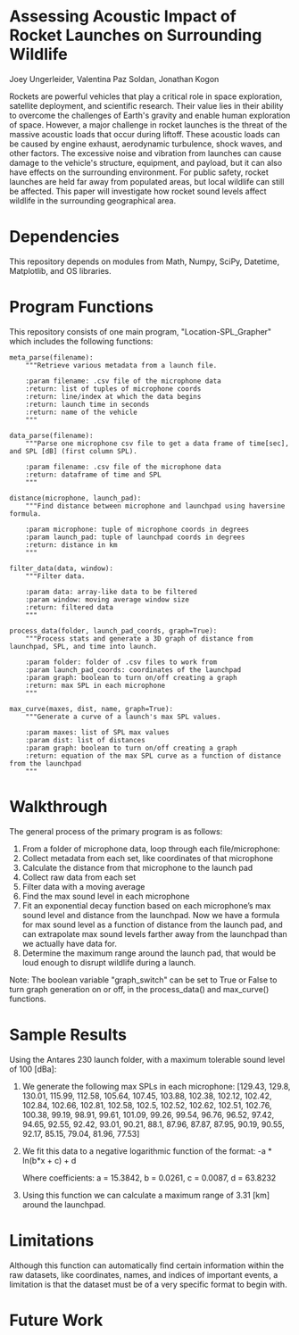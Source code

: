 # Assessing Acoustic Impact of Rocket Launches on Surrounding Wildlife

Joey Ungerleider, Valentina Paz Soldan, Jonathan Kogon

Rockets are powerful vehicles that play a critical role in space exploration, satellite deployment, and scientific research. Their value lies in their ability to overcome the challenges of Earth's gravity and enable human exploration of space. However, a major challenge in rocket launches is the threat of the massive acoustic loads that occur during liftoff. These acoustic loads can be caused by engine exhaust, aerodynamic turbulence, shock waves, and other factors. The excessive noise and vibration from launches can cause damage to the vehicle's structure, equipment, and payload, but it can also have effects on the surrounding environment. For public safety, rocket launches are held far away from populated areas, but local wildlife can still be affected. This paper will investigate how rocket sound levels affect wildlife in the surrounding geographical area.

# Dependencies

This repository depends on modules from Math, Numpy, SciPy, Datetime, Matplotlib, and OS libraries. 

# Program Functions

This repository consists of one main program, "Location-SPL_Grapher" which includes the following functions:

    meta_parse(filename):
        """Retrieve various metadata from a launch file.
    
        :param filename: .csv file of the microphone data
        :return: list of tuples of microphone coords
        :return: line/index at which the data begins
        :return: launch time in seconds
        :return: name of the vehicle
        """

    data_parse(filename):
        """Parse one microphone csv file to get a data frame of time[sec], and SPL [dB] (first column SPL).
    
        :param filename: .csv file of the microphone data
        :return: dataframe of time and SPL
        """

    distance(microphone, launch_pad):
        """Find distance between microphone and launchpad using haversine formula.
    
        :param microphone: tuple of microphone coords in degrees
        :param launch_pad: tuple of launchpad coords in degrees
        :return: distance in km
        """

    filter_data(data, window):
        """Filter data.
    
        :param data: array-like data to be filtered
        :param window: moving average window size
        :return: filtered data
        """

    process_data(folder, launch_pad_coords, graph=True):
        """Process stats and generate a 3D graph of distance from launchpad, SPL, and time into launch.
    
        :param folder: folder of .csv files to work from
        :param launch_pad_coords: coordinates of the launchpad
        :param graph: boolean to turn on/off creating a graph
        :return: max SPL in each microphone
        """

    max_curve(maxes, dist, name, graph=True):
        """Generate a curve of a launch's max SPL values.
    
        :param maxes: list of SPL max values
        :param dist: list of distances
        :param graph: boolean to turn on/off creating a graph
        :return: equation of the max SPL curve as a function of distance from the launchpad
        """

# Walkthrough

The general process of the primary program is as follows:

1) From a folder of microphone data, loop through each file/microphone:
2) Collect metadata from each set, like coordinates of that microphone
3) Calculate the distance from that microphone to the launch pad
4) Collect raw data from each set
5) Filter data with a moving average
6) Find the max sound level in each microphone
7) Fit an exponential decay function based on each microphone’s max sound level and distance from the launchpad. Now we have a formula for max sound level as a function of distance from the launch pad, and can extrapolate max sound levels farther away from the launchpad than we actually have data for.
8) Determine the maximum range around the launch pad, that would be loud enough to disrupt wildlife during a launch.

Note: The boolean variable "graph_switch" can be set to True or False to turn graph generation on or off, in the process_data() and max_curve() functions.

# Sample Results

Using the Antares 230 launch folder, with a maximum tolerable sound level of 100 [dBa]:

1) We generate the following max SPLs in each microphone: [129.43, 129.8, 130.01, 115.99, 112.58, 105.64, 107.45, 103.88, 102.38, 102.12, 102.42, 102.84, 102.66, 102.81, 102.58, 102.5, 102.52, 102.62, 102.51, 102.76, 100.38, 99.19, 98.91, 99.61, 101.09, 99.26, 99.54, 96.76, 96.52, 97.42, 94.65, 92.55, 92.42, 93.01, 90.21, 88.1, 87.96, 87.87, 87.95, 90.19, 90.55, 92.17, 85.15, 79.04, 81.96, 77.53]
2) We fit this data to a negative logarithmic function of the format: -a * ln(b*x + c) + d

    Where coefficients: a = 15.3842, b = 0.0261, c = 0.0087, d = 63.8232
3) Using this function we can calculate a maximum range of 3.31 [km] around the launchpad.

# Limitations

Although this function can automatically find certain information within the raw datasets, like coordinates, names, and indices of important events, a limitation is that the dataset must be of a very specific format to begin with.


# Future Work
